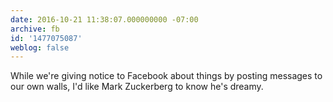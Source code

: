 ```yaml
---
date: 2016-10-21 11:38:07.000000000 -07:00
archive: fb
id: '1477075087'
weblog: false
---
```


While we're giving notice to Facebook about things by posting messages to our own walls, I'd like Mark Zuckerberg to know he's dreamy.
